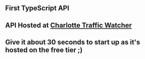 ## First TypeScript API

## API Hosted at [Charlotte Traffic Watcher](https://charlotte-traffic-watcher.herokuapps.com/api)
## Give it about 30 seconds to start up as it's hosted on the free tier ;)